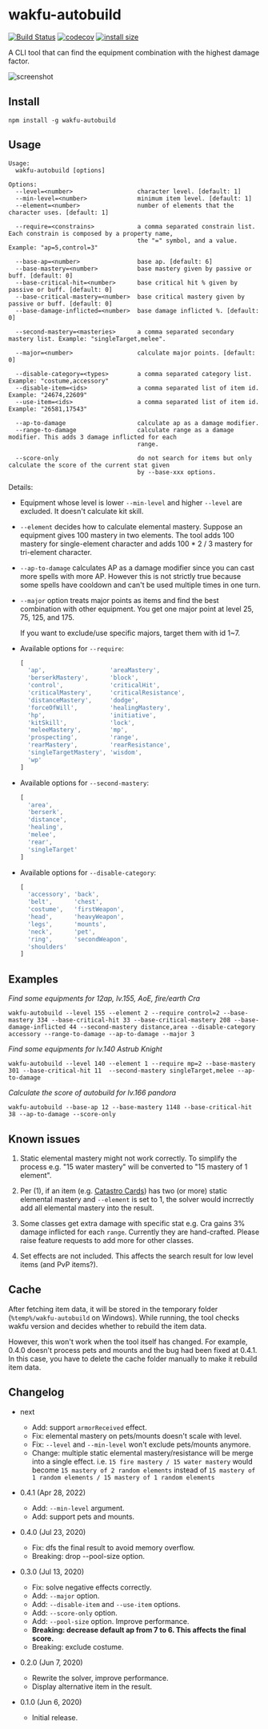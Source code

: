 wakfu-autobuild
======================

[![Build Status](https://travis-ci.com/eight04/wakfu-autobuild.svg?branch=master)](https://travis-ci.com/eight04/wakfu-autobuild)
[![codecov](https://codecov.io/gh/eight04/wakfu-autobuild/branch/master/graph/badge.svg)](https://codecov.io/gh/eight04/wakfu-autobuild)
[![install size](https://packagephobia.now.sh/badge?p=wakfu-autobuild)](https://packagephobia.now.sh/result?p=wakfu-autobuild)

A CLI tool that can find the equipment combination with the highest damage factor.

![screenshot](https://i.imgur.com/g56lgHz.png)

Install
-------

```
npm install -g wakfu-autobuild
```

Usage
-----
<!--$inline.start("cmd:node cli -h|trim|markdown:codeblock")-->
```
Usage:
  wakfu-autobuild [options]

Options:
  --level=<number>                  character level. [default: 1]
  --min-level=<number>              minimum item level. [default: 1]
  --element=<number>                number of elements that the character uses. [default: 1]
  
  --require=<constrains>            a comma separated constrain list. Each constrain is composed by a property name,
                                    the "=" symbol, and a value. Example: "ap=5,control=3"
              
  --base-ap=<number>                base ap. [default: 6]
  --base-mastery=<number>           base mastery given by passive or buff. [default: 0]
  --base-critical-hit=<number>      base critical hit % given by passive or buff. [default: 0]
  --base-critical-mastery=<number>  base critical mastery given by passive or buff. [default: 0]
  --base-damage-inflicted=<number>  base damage inflicted %. [default: 0]
  
  --second-mastery=<masteries>      a comma separated secondary mastery list. Example: "singleTarget,melee".
  
  --major=<number>                  calculate major points. [default: 0]
  
  --disable-category=<types>        a comma separated category list. Example: "costume,accessory"
  --disable-item=<ids>              a comma separated list of item id. Example: "24674,22609"
  --use-item=<ids>                  a comma separated list of item id. Example: "26581,17543"
  
  --ap-to-damage                    calculate ap as a damage modifier.
  --range-to-damage                 calculate range as a damage modifier. This adds 3 damage inflicted for each
                                    range.
                                    
  --score-only                      do not search for items but only calculate the score of the current stat given
                                    by --base-xxx options.
```
<!--$inline.end-->

Details:

* Equipment whose level is lower `--min-level` and higher `--level` are excluded. It doesn't calculate kit skill.

* `--element` decides how to calculate elemental mastery. Suppose an equipment gives 100 mastery in two elements. The tool adds 100 mastery for single-element character and adds 100 * 2 / 3 mastery for tri-element character.

* `--ap-to-damage` calculates AP as a damage modifier since you can cast more spells with more AP. However this is not strictly true because some spells have cooldown and can't be used multiple times in one turn.

* `--major` option treats major points as items and find the best combination with other equipment. You get one major point at level 25, 75, 125, and 175.

  If you want to exclude/use specific majors, target them with id 1~7.

* Available options for `--require`:

    <!--$inline.start("cmd:node get-single-value-effect|trim|markdown:codeblock,js|indent")>-->
    ```js
    [
      'ap',                  'areaMastery',
      'berserkMastery',      'block',
      'control',             'criticalHit',
      'criticalMastery',     'criticalResistance',
      'distanceMastery',     'dodge',
      'forceOfWill',         'healingMastery',
      'hp',                  'initiative',
      'kitSkill',            'lock',
      'meleeMastery',        'mp',
      'prospecting',         'range',
      'rearMastery',         'rearResistance',
      'singleTargetMastery', 'wisdom',
      'wp'
    ]
    ```
    <!--$inline.end-->

* Available options for `--second-mastery`:
    <!--$inline.start("cmd:node get-second-mastery|trim|markdown:codeblock,js|indent")-->
    ```js
    [
      'area',
      'berserk',
      'distance',
      'healing',
      'melee',
      'rear',
      'singleTarget'
    ]
    ```
    <!--$inline.end-->
  
* Available options for `--disable-category`:
    <!--$inline.start("cmd:node get-category|trim|markdown:codeblock,js|indent")-->
    ```js
    [
      'accessory', 'back',
      'belt',      'chest',
      'costume',   'firstWeapon',
      'head',      'heavyWeapon',
      'legs',      'mounts',
      'neck',      'pet',
      'ring',      'secondWeapon',
      'shoulders'
    ]
    ```
    <!--$inline.end-->
    
Examples
--------

*Find some equipments for 12ap, lv.155, AoE, fire/earth Cra*

```
wakfu-autobuild --level 155 --element 2 --require control=2 --base-mastery 334 --base-critical-hit 33 --base-critical-mastery 208 --base-damage-inflicted 44 --second-mastery distance,area --disable-category accessory --range-to-damage --ap-to-damage --major 3
```

*Find some equipments for lv.140 Astrub Knight*

```
wakfu-autobuild --level 140 --element 1 --require mp=2 --base-mastery 301 --base-critical-hit 11  --second-mastery singleTarget,melee --ap-to-damage
```

*Calculate the score of autobuild for lv.166 pandora*

```
wakfu-autobuild --base-ap 12 --base-mastery 1148 --base-critical-hit 38 --ap-to-damage --score-only
```

Known issues
------

1. Static elemental mastery might not work correctly. To simplify the process e.g. "15 water mastery" will be converted to "15 mastery of 1 element".
2. Per (1), if an item (e.g. [Catastro Cards](https://www.wakfu.com/en/mmorpg/encyclopedia/weapons/9963-katastro-cards)) has two (or more) static elemental mastery and `--element` is set to 1, the solver would incrrectly add all elemental mastery into the result.

3. Some classes get extra damage with specific stat e.g. Cra gains 3% damage inflicted for each `range`. Currently they are hand-crafted. Please raise feature requests to add more for other classes.

1. Set effects are not included. This affects the search result for low level items (and PvP items?).

Cache
-----

After fetching item data, it will be stored in the temporary folder (`%temp%/wakfu-autobuild` on Windows). While running, the tool checks wakfu version and decides whether to rebuild the item data.

However, this won't work when the tool itself has changed. For example, 0.4.0 doesn't process pets and mounts and the bug had been fixed at 0.4.1. In this case, you have to delete the cache folder manually to make it rebuild item data.

Changelog
---------

* next

  - Add: support `armorReceived` effect.
  - Fix: elemental mastery on pets/mounts doesn't scale with level.
  - Fix: `--level` and `--min-level` won't exclude pets/mounts anymore.
  - Change: multiple static elemental mastery/resistance will be merge into a single effect. i.e. `15 fire mastery / 15 water mastery` would become `15 mastery of 2 random elements` instead of `15 mastery of 1 random elements / 15 mastery of 1 random elements`

* 0.4.1 (Apr 28, 2022)

  - Add: `--min-level` argument.
  - Add: support pets and mounts.

* 0.4.0 (Jul 23, 2020)

  - Fix: dfs the final result to avoid memory overflow.
  - Breaking: drop --pool-size option.

* 0.3.0 (Jul 13, 2020)

  - Fix: solve negative effects correctly.
  - Add: `--major` option.
  - Add: `--disable-item` and `--use-item` options.
  - Add: `--score-only` option.
  - Add: `--pool-size` option. Improve performance.
  - **Breaking: decrease default ap from 7 to 6. This affects the final score.**
  - Breaking: exclude costume.

* 0.2.0 (Jun 7, 2020)

  - Rewrite the solver, improve performance.
  - Display alternative item in the result.

* 0.1.0 (Jun 6, 2020)

  - Initial release.
